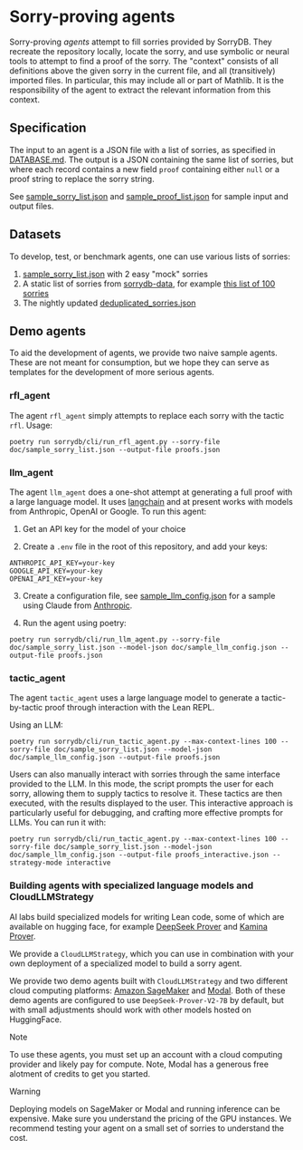# Sorry-proving agents

Sorry-proving *agents* attempt to fill sorries provided by SorryDB. They
recreate the repository locally, locate the sorry, and use symbolic or neural
tools to attempt to find a proof of the sorry. The "context" consists of all
definitions above the given sorry in the current file, and all (transitively)
imported files. In particular, this may include all or part of Mathlib. It is
the responsibility of the agent to extract the relevant information from this context.

## Specification

The input to an agent is a JSON file with a list of sorries, as specified in
[DATABASE.md](DATABASE.md).
The output is a JSON containing the same list of sorries, but where each record
contains a new field `proof` containing either `null` or a
proof string to replace the sorry string.

See [sample_sorry_list.json](sample_sorry_list.json) and
[sample_proof_list.json](sample_proof_list.json) for sample input and output files.

## Datasets

To develop, test, or benchmark agents, one can use various lists of sorries:

1. [sample_sorry_list.json](sample_sorry_list.json) with 2 easy "mock" sorries
2. A static list of sorries from [sorrydb-data](https://github.com/SorryDB/sorrydb-data), for example [this list of 100 sorries](https://github.com/SorryDB/sorrydb-data/blob/master/static_100_varied_recent_deduplicated_sorries.json)
3. The nightly updated [deduplicated_sorries.json](https://github.com/SorryDB/sorrydb-data/blob/master/deduplicated_sorries.json)

## Demo agents

To aid the development of agents, we provide two naive sample agents. These are
not meant for consumption, but we hope they can serve as templates for the
development of more serious agents.

### rfl_agent

The agent `rfl_agent` simply attempts to replace each sorry with the tactic
`rfl`. Usage:

`poetry run sorrydb/cli/run_rfl_agent.py --sorry-file doc/sample_sorry_list.json
--output-file proofs.json`

### llm_agent

The agent `llm_agent` does a one-shot attempt at generating a full proof with a
large language model. It uses [langchain](https://www.langchain.com/langchain)
and at present works with models from Anthropic, OpenAI or Google. To run this
agent:

1. Get an API key for the model of your choice

2. Create a `.env` file in the root of this repository, and add your keys:

```
ANTHROPIC_API_KEY=your-key
GOOGLE_API_KEY=your-key
OPENAI_API_KEY=your-key
```

3. Create a configuration file, see [sample_llm_config.json](sample_llm_config.json) for a sample using Claude from [Anthropic](https://www.anthropic.com/).

4. Run the agent using poetry:

`poetry run sorrydb/cli/run_llm_agent.py --sorry-file doc/sample_sorry_list.json --model-json doc/sample_llm_config.json --output-file proofs.json`

### tactic_agent

The agent `tactic_agent` uses a large language model to generate a tactic-by-tactic proof through interaction with the Lean REPL.

Using an LLM:

`poetry run sorrydb/cli/run_tactic_agent.py --max-context-lines 100 --sorry-file doc/sample_sorry_list.json --model-json doc/sample_llm_config.json --output-file proofs.json`

Users can also manually interact with sorries through the same interface provided to the LLM. In this mode, the script prompts the user for each sorry, allowing them to supply tactics to resolve it. These tactics are then executed, with the results displayed to the user. This interactive approach is particularly useful for debugging, and crafting more effective prompts for LLMs. You can run it with:

`poetry run sorrydb/cli/run_tactic_agent.py --max-context-lines 100 --sorry-file doc/sample_sorry_list.json --model-json doc/sample_llm_config.json --output-file proofs_interactive.json --strategy-mode interactive`

### Building agents with specialized language models and CloudLLMStrategy 

AI labs build specialized models for writing Lean code,
some of which are available on hugging face,
for example [DeepSeek Prover](https://huggingface.co/deepseek-ai/DeepSeek-Prover-V2-7B) and [Kamina Prover](https://huggingface.co/AI-MO/Kimina-Prover-Preview-Distill-7B).

We provide a `CloudLLMStrategy`, which you can use in combination with your own deployment of a specialized model to build a sorry agent.

We provide two demo agents built with `CloudLLMStrategy`
and two different cloud computing platforms: [Amazon SageMaker](https://aws.amazon.com/sagemaker/) and [Modal](https://modal.com/).
Both of these demo agents are configured to use `DeepSeek-Prover-V2-7B` by default,
but with small adjustments should work with other models hosted on HuggingFace.

> [!NOTE]
> To use these agents, you must set up an account with a cloud computing provider and likely pay for compute. 
> Note, Modal has a generous free alotment of credits to get you started.


> [!WARNING]
> Deploying models on SageMaker or Modal and running inference can be expensive.
> Make sure you understand the pricing of the GPU instances.
> We recommend testing your agent on a small set of sorries to understand the cost.
